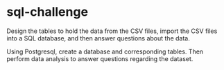 # sql-challenge
Design the tables to hold the data from the CSV files, import the CSV files into a SQL database, and then answer questions about the data.

Using Postgresql, create a database and corresponding tables. Then perform data analysis to answer questions regarding the dataset.
